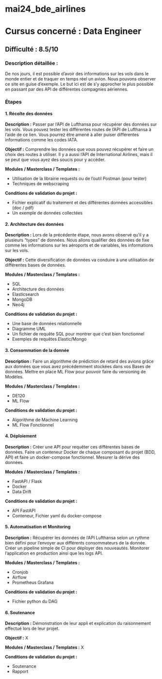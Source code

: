 # mai24_bde_airlines
# Cursus concerné : Data Engineer

## Difficulté : 8.5/10

### Description détaillée :
De nos jours, il est possible d’avoir des informations sur les vols dans le monde entier et de traquer en temps réel un avion. Nous pouvons observer ce site en guise d’exemple. Le but ici est de s’y approcher le plus possible en passant par des API de différentes compagnies aériennes.

### Étapes

#### 1. Récolte des données
**Description :**
Passer par l’API de Lufthansa pour récupérer des données sur les vols. Vous pouvez tester les différentes routes de l’API de Lufthansa à l’aide de ce lien. Vous pourrez être amené à aller puiser différentes informations comme les codes IATA.

**Objectif :**
Comprendre les données que vous pouvez récupérer et faire un choix des routes à utiliser. Il y a aussi l’API de International Airlines, mais il se peut que vous ayez des soucis pour y accéder.

**Modules / Masterclass / Templates :**
- Utilisation de la librairie requests ou de l’outil Postman (pour tester)
- Techniques de webscraping

**Conditions de validation du projet :**
- Fichier explicatif du traitement et des différentes données accessibles (doc / pdf)
- Un exemple de données collectées

#### 2. Architecture des données
**Description :**
Lors de la précédente étape, nous avons observé qu’il y a plusieurs “types” de données. Nous allons qualifier des données de fixe comme les informations sur les aéroports et de variables, les informations sur les vols.

**Objectif :**
Cette diversification de données va conduire à une utilisation de différentes bases de données.

**Modules / Masterclass / Templates :**
- SQL
- Architecture des données
- Elasticsearch
- MongoDB
- Neo4j

**Conditions de validation du projet :**
- Une base de données relationnelle
- Diagramme UML
- Un fichier de requête SQL pour montrer que c’est bien fonctionnel
- Exemples de requêtes Elastic/Mongo

#### 3. Consommation de la donnée
**Description :**
Faire un algorithme de prédiction de retard des avions grâce aux données que vous avez précédemment stockées dans vos Bases de données. Mettre en place ML Flow pour pouvoir faire du versioning de Modèles.

**Modules / Masterclass / Templates :**
- DE120
- ML Flow

**Conditions de validation du projet :**
- Algorithme de Machine Learning
- ML Flow Fonctionnel

#### 4. Déploiement
**Description :**
Créer une API pour requêter ces différentes bases de données. Faire un conteneur Docker de chaque composant du projet (BDD, API) et faire un docker-compose fonctionnel. Mesurer la dérive des données.

**Modules / Masterclass / Templates :**
- FastAPI / Flask
- Docker
- Data Drift

**Conditions de validation du projet :**
- API FastAPI
- Conteneur, Fichier yaml du docker-compose

#### 5. Automatisation et Monitoring
**Description :**
Récupérer les données de l’API Lufthansa selon un rythme bien défini pour l’envoyer aux différents consommateurs de la donnée. Créer un pipeline simple de CI pour déployer des nouveautés. Monitorer l’application en production ainsi que les logs API.

**Modules / Masterclass / Templates :**
- Cronjob
- Airflow
- Prometheus Grafana

**Conditions de validation du projet :**
- Fichier python du DAG

#### 6. Soutenance
**Description :**
Démonstration de leur appli et explication du raisonnement effectué lors de leur projet.

**Objectif :**
X

**Modules / Masterclass / Templates :**
X

**Conditions de validation du projet :**
- Soutenance
- Rapport
